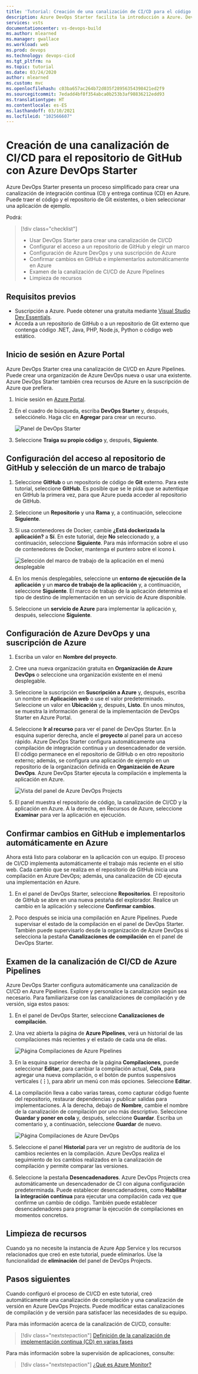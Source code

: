 ```yaml
---
title: 'Tutorial: Creación de una canalización de CI/CD para el código existente mediante Azure DevOps Starter'
description: Azure DevOps Starter facilita la introducción a Azure. DevOps Projects le ayuda, con pocos pasos rápidos, a usar su propio código y repositorio de GitHub para iniciar una aplicación en un servicio de Azure.
services: vsts
documentationcenter: vs-devops-build
ms.author: mlearned
ms.manager: gwallace
ms.workload: web
ms.prod: devops
ms.technology: devops-cicd
ms.tgt_pltfrm: na
ms.topic: tutorial
ms.date: 03/24/2020
author: mlearned
ms.custom: mvc
ms.openlocfilehash: c03ba657ac264b72d035f28956354398421ed2f9
ms.sourcegitcommit: 7edadd4bf8f354abca0b253b3af98836212edd93
ms.translationtype: HT
ms.contentlocale: es-ES
ms.lasthandoff: 03/10/2021
ms.locfileid: "102566607"
---
```

# <a name="create-a-cicd-pipeline-for-github-repo-using-azure-devops-starter"></a>Creación de una canalización de CI/CD para el repositorio de GitHub con Azure DevOps Starter

Azure DevOps Starter presenta un proceso simplificado para crear una canalización de integración continua (CI) y entrega continua (CD) en Azure. Puede traer el código y el repositorio de Git existentes, o bien seleccionar una aplicación de ejemplo.

Podrá:

> [!div class="checklist"]
> * Usar DevOps Starter para crear una canalización de CI/CD
> * Configurar el acceso a un repositorio de GitHub y elegir un marco
> * Configuración de Azure DevOps y una suscripción de Azure 
> * Confirmar cambios en GitHub e implementarlos automáticamente en Azure
> * Examen de la canalización de CI/CD de Azure Pipelines
> * Limpieza de recursos

## <a name="prerequisites"></a>Requisitos previos

* Suscripción a Azure. Puede obtener una gratuita mediante [Visual Studio Dev Essentials](https://visualstudio.microsoft.com/dev-essentials/).
* Acceda a un repositorio de GitHub o a un repositorio de Git externo que contenga código .NET, Java, PHP, Node.js, Python o código web estático.

## <a name="sign-in-to-the-azure-portal"></a>Inicio de sesión en Azure Portal

Azure DevOps Starter crea una canalización de CI/CD en Azure Pipelines. Puede crear una organización de Azure DevOps nueva o usar una existente. Azure DevOps Starter también crea recursos de Azure en la suscripción de Azure que prefiera.

1. Inicie sesión en [Azure Portal](https://portal.azure.com).

1. En el cuadro de búsqueda, escriba **DevOps Starter** y, después, selecciónelo. Haga clic en **Agregar** para crear un recurso.

    ![Panel de DevOps Starter](_img/azure-devops-starter-aks/search-devops-starter.png)
    
1. Seleccione **Traiga su propio código** y, después, **Siguiente**.

## <a name="configure-access-to-your-github-repo-and-select-a-framework"></a>Configuración del acceso al repositorio de GitHub y selección de un marco de trabajo

1. Seleccione **GitHub** o un repositorio de código de **Git** externo. Para este tutorial, seleccione **GitHub**. Es posible que se le pida que se autentique en GitHub la primera vez, para que Azure pueda acceder al repositorio de GitHub.

1. Seleccione un **Repositorio** y una **Rama** y, a continuación, seleccione **Siguiente**.

1. Si usa contenedores de Docker, cambie **¿Está dockerizada la aplicación?** a **Sí**. En este tutorial, deje **No** seleccionado y, a continuación, seleccione **Siguiente**. Para más información sobre el uso de contenedores de Docker, mantenga el puntero sobre el icono **i**.

   ![Selección del marco de trabajo de la aplicación en el menú desplegable](_img/azure-devops-project-github/appframework.png)

1. En los menús desplegables, seleccione un **entorno de ejecución de la aplicación** y un **marco de trabajo de la aplicación** y, a continuación, seleccione **Siguiente**. El marco de trabajo de la aplicación determina el tipo de destino de implementación en un servicio de Azure disponible.

1. Seleccione un **servicio de Azure** para implementar la aplicación y, después, seleccione **Siguiente**.

## <a name="configure-azure-devops-and-an-azure-subscription"></a>Configuración de Azure DevOps y una suscripción de Azure

1. Escriba un valor en **Nombre del proyecto**.

1. Cree una nueva organización gratuita en **Organización de Azure DevOps** o seleccione una organización existente en el menú desplegable.

1. Seleccione la suscripción en **Suscripción a Azure** y, después, escriba un nombre en **Aplicación web** o use el valor predeterminado. Seleccione un valor en **Ubicación** y, después, **Listo**. En unos minutos, se muestra la información general de la implementación de DevOps Starter en Azure Portal.

1. Seleccione **Ir al recurso** para ver el panel de DevOps Starter. En la esquina superior derecha, ancle el **proyecto** al panel para un acceso rápido. Azure DevOps Starter configura automáticamente una compilación de integración continua y un desencadenador de versión. El código permanece en el repositorio de GitHub o en otro repositorio externo; además, se configura una aplicación de ejemplo en un repositorio de la organización definida en **Organización de Azure DevOps**. Azure DevOps Starter ejecuta la compilación e implementa la aplicación en Azure.

   ![Vista del panel de Azure DevOps Projects](_img/azure-devops-project-github/projectsdashboard.png)

1. El panel muestra el repositorio de código, la canalización de CI/CD y la aplicación en Azure. A la derecha, en Recursos de Azure, seleccione **Examinar** para ver la aplicación en ejecución.

## <a name="commit-changes-to-github-and-automatically-deploy-them-to-azure"></a>Confirmar cambios en GitHub e implementarlos automáticamente en Azure

Ahora está listo para colaborar en la aplicación con un equipo. El proceso de CI/CD implementa automáticamente el trabajo más reciente en el sitio web. Cada cambio que se realiza en el repositorio de GitHub inicia una compilación en Azure DevOps; además, una canalización de CD ejecuta una implementación en Azure.

1. En el panel de DevOps Starter, seleccione **Repositorios**. El repositorio de GitHub se abre en una nueva pestaña del explorador. Realice un cambio en la aplicación y seleccione **Confirmar cambios**.

1. Poco después se inicia una compilación en Azure Pipelines. Puede supervisar el estado de la compilación en el panel de DevOps Starter. También puede supervisarlo desde la organización de Azure DevOps si selecciona la pestaña **Canalizaciones de compilación** en el panel de DevOps Starter.

## <a name="examine-the-azure-pipelines-cicd-pipeline"></a>Examen de la canalización de CI/CD de Azure Pipelines

Azure DevOps Starter configura automáticamente una canalización de CI/CD en Azure Pipelines. Explore y personalice la canalización según sea necesario. Para familiarizarse con las canalizaciones de compilación y de versión, siga estos pasos:

1. En el panel de DevOps Starter, seleccione **Canalizaciones de compilación**.

1. Una vez abierta la página de **Azure Pipelines**, verá un historial de las compilaciones más recientes y el estado de cada una de ellas.

   ![Página Compilaciones de Azure Pipelines](_img/azure-devops-project-github/pipelinesbuildpage.png)

1. En la esquina superior derecha de la página **Compilaciones**, puede seleccionar **Editar**, para cambiar la compilación actual, **Cola**, para agregar una nueva compilación, o el botón de puntos suspensivos verticales (**&#8942;**), para abrir un menú con más opciones. Seleccione **Editar**.

1. La compilación lleva a cabo varias tareas, como capturar código fuente del repositorio, restaurar dependencias y publicar salidas para implementaciones. A la derecha, debajo de **Nombre**, cambie el nombre de la canalización de compilación por uno más descriptivo. Seleccione **Guardar y poner en cola** y, después, seleccione **Guardar**. Escriba un comentario y, a continuación, seleccione **Guardar** de nuevo.

   ![Página Compilaciones de Azure DevOps](_img/azure-devops-project-github/buildpage.png)

1. Seleccione el panel **Historial** para ver un registro de auditoría de los cambios recientes en la compilación.  Azure DevOps realiza el seguimiento de los cambios realizados en la canalización de compilación y permite comparar las versiones.

1. Seleccione la pestaña **Desencadenadores**. Azure DevOps Projects crea automáticamente un desencadenador de CI con alguna configuración predeterminada. Puede establecer desencadenadores, como **Habilitar la integración continua** para ejecutar una compilación cada vez que confirme un cambio de código. También puede establecer desencadenadores para programar la ejecución de compilaciones en momentos concretos.

## <a name="clean-up-resources"></a>Limpieza de recursos

Cuando ya no necesite la instancia de Azure App Service y los recursos relacionados que creó en este tutorial, puede eliminarlos. Use la funcionalidad de **eliminación** del panel de DevOps Projects.

## <a name="next-steps"></a>Pasos siguientes

Cuando configuró el proceso de CI/CD en este tutorial, creó automáticamente una canalización de compilación y una canalización de versión en Azure DevOps Projects. Puede modificar estas canalizaciones de compilación y de versión para satisfacer las necesidades de su equipo.

Para más información acerca de la canalización de CI/CD, consulte:

> [!div class="nextstepaction"]
> [Definición de la canalización de implementación continua (CD) en varias fases](/azure/devops/pipelines/release/define-multistage-release-process)

Para más información sobre la supervisión de aplicaciones, consulte:
  
 > [!div class="nextstepaction"]
 > [¿Qué es Azure Monitor?](../azure-monitor/overview.md)